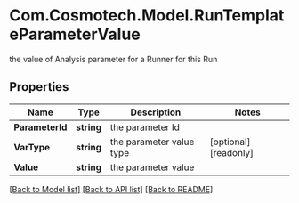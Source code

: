 # Com.Cosmotech.Model.RunTemplateParameterValue
the value of Analysis parameter for a Runner for this Run

## Properties

Name | Type | Description | Notes
------------ | ------------- | ------------- | -------------
**ParameterId** | **string** | the parameter Id | 
**VarType** | **string** | the parameter value type | [optional] [readonly] 
**Value** | **string** | the parameter value | 

[[Back to Model list]](../README.md#documentation-for-models) [[Back to API list]](../README.md#documentation-for-api-endpoints) [[Back to README]](../README.md)

